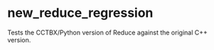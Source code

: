 # new_reduce_regression

Tests the CCTBX/Python version of Reduce against the original C++ version.

